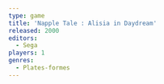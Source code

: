 ```yaml
---
type: game
title: 'Napple Tale : Alisia in Daydream'
released: 2000
editors: 
  - Sega
players: 1
genres:
  - Plates-formes
---
```

